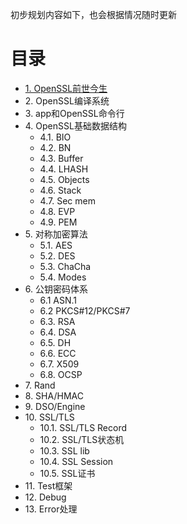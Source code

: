 初步规划内容如下，也会根据情况随时更新

# 目录

* [1\. OpenSSL前世今生](https://github.com/InfoHunter/openssl-internals/blob/master/zh/01.md)
* 2\. OpenSSL编译系统
* 3\. app和OpenSSL命令行
* 4\. OpenSSL基础数据结构
	* 4.1. BIO
	* 4.2. BN
	* 4.3. Buffer
	* 4.4. LHASH
	* 4.5. Objects
	* 4.6. Stack
	* 4.7. Sec mem
	* 4.8. EVP
	* 4.9. PEM
* 5\. 对称加密算法
	* 5.1. AES
	* 5.2. DES
	* 5.3. ChaCha
	* 5.4. Modes
* 6\. 公钥密码体系
	* 6.1 ASN.1
	* 6.2 PKCS#12/PKCS#7
	* 6.3. RSA
	* 6.4. DSA
	* 6.5. DH
	* 6.6. ECC
	* 6.7. X509
	* 6.8. OCSP
* 7\. Rand
* 8\. SHA/HMAC
* 9\. DSO/Engine
* 10\. SSL/TLS
	* 10.1. SSL/TLS Record
	* 10.2. SSL/TLS状态机
	* 10.3. SSL lib
	* 10.4. SSL Session
	* 10.5. SSL证书
* 11\. Test框架
* 12\. Debug
* 13\. Error处理

